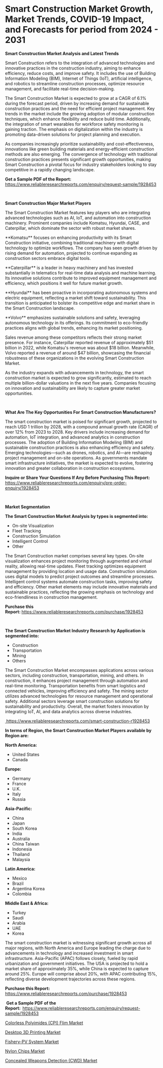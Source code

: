 <p><h1>Smart Construction Market Growth, Market Trends, COVID-19 Impact, and Forecasts for period from 2024 - 2031</h1></p><p><strong>Smart Construction Market Analysis and Latest Trends</strong></p>
<p><p>Smart Construction refers to the integration of advanced technologies and innovative practices in the construction industry, aiming to enhance efficiency, reduce costs, and improve safety. It includes the use of Building Information Modeling (BIM), Internet of Things (IoT), artificial intelligence, and robotics to streamline construction processes, optimize resource management, and facilitate real-time decision-making.</p><p>The Smart Construction Market is expected to grow at a CAGR of 6.1% during the forecast period, driven by increasing demand for sustainable construction practices and the need for efficient project management. Key trends in the market include the growing adoption of modular construction techniques, which enhance flexibility and reduce build time. Additionally, the integration of smart wearables for workforce safety monitoring is gaining traction. The emphasis on digitalization within the industry is promoting data-driven solutions for project planning and execution.</p><p>As companies increasingly prioritize sustainability and cost-effectiveness, innovations like green building materials and energy-efficient construction methods are also emerging. The convergence of technology with traditional construction practices presents significant growth opportunities, making Smart Construction a pivotal focus for industry stakeholders looking to stay competitive in a rapidly changing landscape.</p></p>
<p><strong>Get a Sample PDF of the Report:&nbsp;</strong> <a href="https://www.reliableresearchreports.com/enquiry/request-sample/1928453?utm_campaign=28&utm_medium=2&utm_source=Github&utm_content=ia&utm_term=25102024&utm_id=smart-construction">https://www.reliableresearchreports.com/enquiry/request-sample/1928453</a></p>
<p>&nbsp;</p>
<p><strong>Smart Construction Major Market Players</strong></p>
<p><p>The Smart Construction Market features key players who are integrating advanced technologies such as AI, IoT, and automation into construction machinery. Prominent companies include Komatsu, Hyundai, CASE, and Caterpillar, which dominate the sector with robust market shares.</p><p>**Komatsu** focuses on enhancing productivity with its Smart Construction initiative, combining traditional machinery with digital technology to optimize workflows. The company has seen growth driven by rising demand for automation, projected to continue expanding as construction sectors embrace digital tools.</p><p>**Caterpillar** is a leader in heavy machinery and has invested substantially in telematics for real-time data analysis and machine learning. Its innovative solutions contribute to improved equipment management and efficiency, which positions it well for future market growth.</p><p>**Hyundai** has been proactive in incorporating autonomous systems and electric equipment, reflecting a market shift toward sustainability. This transition is anticipated to bolster its competitive edge and market share in the Smart Construction landscape.</p><p>**Volvo** emphasizes sustainable solutions and safety, leveraging autonomous technology in its offerings. Its commitment to eco-friendly practices aligns with global trends, enhancing its market positioning.</p><p>Sales revenue among these competitors reflects their strong market presence. For instance, Caterpillar reported revenue of approximately $51 billion in 2022, while Komatsu's revenue was about $18 billion. Meanwhile, Volvo reported a revenue of around $47 billion, showcasing the financial robustness of these organizations in the evolving Smart Construction Market.</p><p>As the industry expands with advancements in technology, the smart construction market is expected to grow significantly, estimated to reach multiple billion-dollar valuations in the next five years. Companies focusing on innovation and sustainability are likely to capture greater market opportunities.</p></p>
<p>&nbsp;</p>
<p><strong>What Are The Key Opportunities For Smart Construction Manufacturers?</strong></p>
<p><p>The smart construction market is poised for significant growth, projected to reach USD 1 trillion by 2028, with a compound annual growth rate (CAGR) of over 12% from 2023 to 2028. Key drivers include increasing demand for automation, IoT integration, and advanced analytics in construction processes. The adoption of Building Information Modeling (BIM) and sustainable construction practices is also enhancing efficiency and safety. Emerging technologies—such as drones, robotics, and AI—are reshaping project management and on-site operations. As governments mandate smart infrastructure initiatives, the market is expected to evolve, fostering innovation and greater collaboration in construction ecosystems.</p></p>
<p><strong>Inquire or Share Your Questions If Any Before Purchasing This Report:</strong> <a href="https://www.reliableresearchreports.com/enquiry/pre-order-enquiry/1928453?utm_campaign=28&utm_medium=2&utm_source=Github&utm_content=ia&utm_term=25102024&utm_id=smart-construction">https://www.reliableresearchreports.com/enquiry/pre-order-enquiry/1928453</a></p>
<p>&nbsp;</p>
<p><strong>Market Segmentation</strong></p>
<p><strong>The Smart Construction Market Analysis by types is segmented into:</strong></p>
<p><ul><li>On-site Visualization</li><li>Fleet Tracking</li><li>Construction Simulation</li><li>Intelligent Control</li><li>Other</li></ul></p>
<p><p>The Smart Construction market comprises several key types. On-site visualization enhances project monitoring through augmented and virtual reality, allowing real-time updates. Fleet tracking optimizes equipment management by providing location and usage data. Construction simulation uses digital models to predict project outcomes and streamline processes. Intelligent control systems automate construction tasks, improving safety and efficiency. Other market elements may include innovative materials and sustainable practices, reflecting the growing emphasis on technology and eco-friendliness in construction management.</p></p>
<p><strong>Purchase this Report:&nbsp;</strong><a href="https://www.reliableresearchreports.com/purchase/1928453?utm_campaign=28&utm_medium=2&utm_source=Github&utm_content=ia&utm_term=25102024&utm_id=smart-construction">https://www.reliableresearchreports.com/purchase/1928453</a></p>
<p>&nbsp;</p>
<p><strong>The Smart Construction Market Industry Research by Application is segmented into:</strong></p>
<p><ul><li>Construction</li><li>Transportation</li><li>Mining</li><li>Others</li></ul></p>
<p><p>The Smart Construction Market encompasses applications across various sectors, including construction, transportation, mining, and others. In construction, it enhances project management through automation and real-time monitoring. Transportation benefits from smart logistics and connected vehicles, improving efficiency and safety. The mining sector utilizes advanced technologies for resource management and operational safety. Additional sectors leverage smart construction solutions for sustainability and productivity. Overall, the market fosters innovation by integrating IoT, AI, and data analytics across diverse industries.</p></p>
<p><a href="https://www.reliableresearchreports.com/smart-construction-r1928453?utm_campaign=28&utm_medium=2&utm_source=Github&utm_content=ia&utm_term=25102024&utm_id=smart-construction">&nbsp;https://www.reliableresearchreports.com/smart-construction-r1928453</a></p>
<p><strong>In terms of Region, the Smart Construction Market Players available by Region are:</strong></p>
<p>
    <p> <strong> North America: </strong>
        <ul>
            <li>United States</li>
            <li>Canada</li>
        </ul>
        </p> 
    <p> <strong> Europe: </strong>
        <ul>
            <li>Germany</li>
            <li>France</li>
            <li>U.K.</li>
            <li>Italy</li>
            <li>Russia</li>
        </ul>
        </p> 
    <p> <strong> Asia-Pacific: </strong>
        <ul>
            <li>China</li>
            <li>Japan</li>
            <li>South Korea</li>
            <li>India</li>
            <li>Australia</li>
            <li>China Taiwan</li>
            <li>Indonesia</li>
            <li>Thailand</li>
            <li>Malaysia</li>
        </ul>
        </p> 
    <p> <strong> Latin America: </strong>
        <ul>
            <li>Mexico</li>
            <li>Brazil</li>
            <li>Argentina Korea</li>
            <li>Colombia</li>
        </ul>
        </p> 
    <p> <strong> Middle East & Africa: </strong>
        <ul>
            <li>Turkey</li>
            <li>Saudi</li>
            <li>Arabia</li>
            <li>UAE</li>
            <li>Korea</li>
        </ul>
    </p>
    </p>
<p><p>The smart construction market is witnessing significant growth across all major regions, with North America and Europe leading the charge due to advancements in technology and increased investment in smart infrastructure. Asia-Pacific (APAC) follows closely, fueled by rapid urbanization and government initiatives. The USA is projected to hold a market share of approximately 35%, while China is expected to capture around 25%. Europe will comprise about 20%, with APAC contributing 15%, reflecting diverse development trajectories across these regions.</p></p>
<p><strong>Purchase this Report: </strong><a href="https://www.reliableresearchreports.com/purchase/1928453?utm_campaign=28&utm_medium=2&utm_source=Github&utm_content=ia&utm_term=25102024&utm_id=smart-construction">https://www.reliableresearchreports.com/purchase/1928453</a></p>
<p>&nbsp;<strong>Get a Sample PDF of the Report:&nbsp;&nbsp;</strong><a href="https://www.reliableresearchreports.com/enquiry/request-sample/1928453?utm_campaign=28&utm_medium=2&utm_source=Github&utm_content=ia&utm_term=25102024&utm_id=smart-construction">https://www.reliableresearchreports.com/enquiry/request-sample/1928453</a></p>
<p><strong></strong></p>
<p><p><a href="https://github.com/RuthLucas64/Market-Research-Report-List-1/blob/main/colorless-polyimides-cpi-flim-market.md?utm_campaign=28&utm_medium=2&utm_source=Github&utm_content=ia&utm_term=25102024&utm_id=smart-construction">Colorless Polyimides (CPI) Flim Market</a></p><p><a href="https://issuu.com/reportprime-2/docs/desktop-3d-printing-market-size-203_b2493d56c4c71e?utm_campaign=28&utm_medium=2&utm_source=Github&utm_content=ia&utm_term=25102024&utm_id=smart-construction">Desktop 3D Printing Market</a></p><p><a href="https://www.linkedin.com/pulse/consumer-behavior-shifts-fishery-pv-system-market-demand-kpzee?utm_campaign=28&utm_medium=2&utm_source=Github&utm_content=ia&utm_term=25102024&utm_id=smart-construction">Fishery-PV System Market</a></p><p><a href="https://github.com/NathanColeman327/Market-Research-Report-List-1/blob/main/nylon-chips-market.md?utm_campaign=28&utm_medium=2&utm_source=Github&utm_content=ia&utm_term=25102024&utm_id=smart-construction">Nylon Chips Market</a></p><p><a href="https://www.linkedin.com/pulse/insights-concealed-weapons-detection-cwd-industry-market-financial-yz45e?utm_campaign=28&utm_medium=2&utm_source=Github&utm_content=ia&utm_term=25102024&utm_id=smart-construction">Concealed Weapons Detection (CWD) Market</a></p></p>